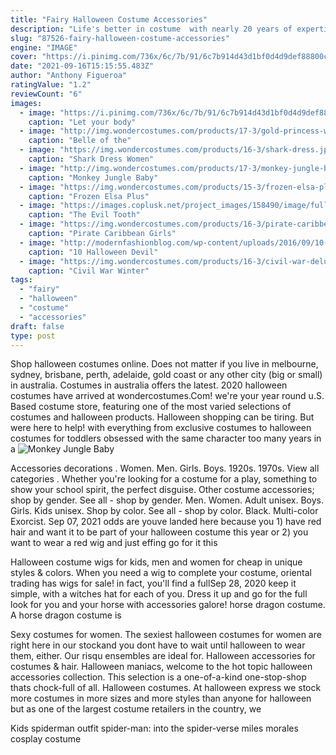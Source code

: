 ```yaml
---
title: "Fairy Halloween Costume Accessories"
description: "Life's better in costume  with nearly 20 years of expertise in the costume business, more than 10,000 unique costumes, and one million-plus customizable costume and accessory"
slug: "87526-fairy-halloween-costume-accessories"
engine: "IMAGE"
cover: "https://i.pinimg.com/736x/6c/7b/91/6c7b914d43d1bf0d4d9def88800c938b--christmas-costumes-halloween-costume-ideas.jpg"
date: "2021-09-16T15:15:55.483Z"
author: "Anthony Figueroa"
ratingValue: "1.2"
reviewCount: "6"
images:
  - image: "https://i.pinimg.com/736x/6c/7b/91/6c7b914d43d1bf0d4d9def88800c938b--christmas-costumes-halloween-costume-ideas.jpg"
    caption: "Let your body"
  - image: "http://img.wondercostumes.com/products/17-3/gold-princess-women-costume.jpg"
    caption: "Belle of the"
  - image: "https://img.wondercostumes.com/products/16-3/shark-dress.jpg"
    caption: "Shark Dress Women"
  - image: "http://img.wondercostumes.com/products/17-3/monkey-jungle-baby-boys-costume.jpg"
    caption: "Monkey Jungle Baby"
  - image: "https://img.wondercostumes.com/products/15-3/frozen-elsa-plus-size-costume.jpg"
    caption: "Frozen Elsa Plus"
  - image: "https://images.coplusk.net/project_images/158490/image/full_oct242010_007.jpg"
    caption: "The Evil Tooth"
  - image: "https://img.wondercostumes.com/products/16-3/pirate-caribbean-girls-costume.jpg"
    caption: "Pirate Caribbean Girls"
  - image: "http://modernfashionblog.com/wp-content/uploads/2016/09/10-Halloween-Devil-Makeup-Ideas-For-Girls-Women-2016-3.jpg"
    caption: "10 Halloween Devil"
  - image: "https://img.wondercostumes.com/products/16-3/civil-war-deluxe-winter-soldier-men-costume.jpg"
    caption: "Civil War Winter"
tags:
  - "fairy"
  - "halloween"
  - "costume"
  - "accessories"
draft: false
type: post
---
```


Shop halloween costumes online. Does not matter if you live in melbourne, sydney, brisbane, perth, adelaide, gold coast or any other city (big or small) in australia. Costumes in australia offers the latest. 2020 halloween costumes have arrived at wondercostumes.Com! we're your year round u.S. Based costume store, featuring one of the most varied selections of costumes and halloween products. Halloween shopping can be tiring. But were here to help! with everything from exclusive costumes to halloween costumes for toddlers obsessed with the same character too many years in a
![Monkey Jungle Baby](http://img.wondercostumes.com/products/17-3/monkey-jungle-baby-boys-costume.jpg "Monkey Jungle Baby")

Accessories decorations . Women. Men. Girls. Boys. 1920s. 1970s. View all categories . Whether you&#39;re looking for a costume for a play, something to show your school spirit, the perfect disguise. Other costume accessories; shop by gender. See all - shop by gender. Men. Women. Adult unisex. Boys. Girls. Kids unisex. Shop by color. See all - shop by color. Black. Multi-color  Exorcist. Sep 07, 2021 odds are youve landed here because you 1) have red hair and want it to be part of your halloween costume this year or 2) you want to wear a red wig and just effing go for it this
<!--inArticleAds-->

<!--galleryOne-->

Halloween costume wigs for kids, men and women for cheap in unique styles & colors. When you need a wig to complete your costume, oriental trading has wigs for sale! in fact, you'll find a fullSep 28, 2020 keep it simple, with a witches hat for each of you. Dress it up and go for the full look for you and your horse with accessories galore! horse dragon costume. A horse dragon costume is
<!--inArticleAds-->

<!--galleryTwo-->

Sexy costumes for women. The sexiest halloween costumes for women are right here in our stockand you dont have to wait until halloween to wear them, either. Our risqu ensembles are ideal for. Halloween accessories for costumes & hair. Halloween maniacs, welcome to the hot topic halloween accessories collection. This selection is a one-of-a-kind one-stop-shop thats chock-full of all. Halloween costumes. At halloween express we stock more costumes in more sizes and more styles than anyone for halloween but as one of the largest costume retailers in the country, we
<!--galleryThree-->

Kids spiderman outfit spider-man: into the spider-verse miles morales cosplay costume